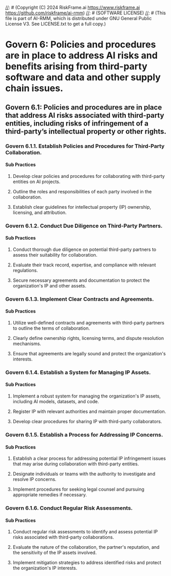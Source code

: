 [//]: # (COPYRIGHT)
[//]: # (RiskFrame.ai - AI Risk Management and Resilience Framework)
[//]: # (Copyright (C) 2024 RiskFrame.ai https://www.riskframe.ai https://github.com/riskframe/ai-rmm)
[//]: # (SOFTWARE LICENSE)
[//]: # (This file is part of AI-RMM, which is distributed under GNU General Public License V3. See LICENSE.txt to get a full copy.)
    
# Govern 6: Policies and procedures are in place to address AI risks and benefits arising from third-party software and data and other supply chain issues.

## Govern 6.1: Policies and procedures are in place that address AI risks associated with third-party entities, including risks of infringement of a third-party’s intellectual property or other rights.

### Govern 6.1.1. Establish Policies and Procedures for Third-Party Collaboration.

#### Sub Practices

1. Develop clear policies and procedures for collaborating with third-party entities on AI projects.

2. Outline the roles and responsibilities of each party involved in the collaboration.

3. Establish clear guidelines for intellectual property (IP) ownership, licensing, and attribution.

### Govern 6.1.2. Conduct Due Diligence on Third-Party Partners.

#### Sub Practices

1. Conduct thorough due diligence on potential third-party partners to assess their suitability for collaboration.

2. Evaluate their track record, expertise, and compliance with relevant regulations.

3. Secure necessary agreements and documentation to protect the organization's IP and other assets.

### Govern 6.1.3. Implement Clear Contracts and Agreements.

#### Sub Practices

1. Utilize well-defined contracts and agreements with third-party partners to outline the terms of collaboration.

2. Clearly define ownership rights, licensing terms, and dispute resolution mechanisms.

3. Ensure that agreements are legally sound and protect the organization's interests.

### Govern 6.1.4. Establish a System for Managing IP Assets.

#### Sub Practices

1. Implement a robust system for managing the organization's IP assets, including AI models, datasets, and code.

2. Register IP with relevant authorities and maintain proper documentation.

3. Develop clear procedures for sharing IP with third-party collaborators.

### Govern 6.1.5. Establish a Process for Addressing IP Concerns.

#### Sub Practices

1. Establish a clear process for addressing potential IP infringement issues that may arise during collaboration with third-party entities.

2. Designate individuals or teams with the authority to investigate and resolve IP concerns.

3. Implement procedures for seeking legal counsel and pursuing appropriate remedies if necessary.

### Govern 6.1.6. Conduct Regular Risk Assessments.

#### Sub Practices

1. Conduct regular risk assessments to identify and assess potential IP risks associated with third-party collaborations.

2. Evaluate the nature of the collaboration, the partner's reputation, and the sensitivity of the IP assets involved.

3. Implement mitigation strategies to address identified risks and protect the organization's IP interests.

